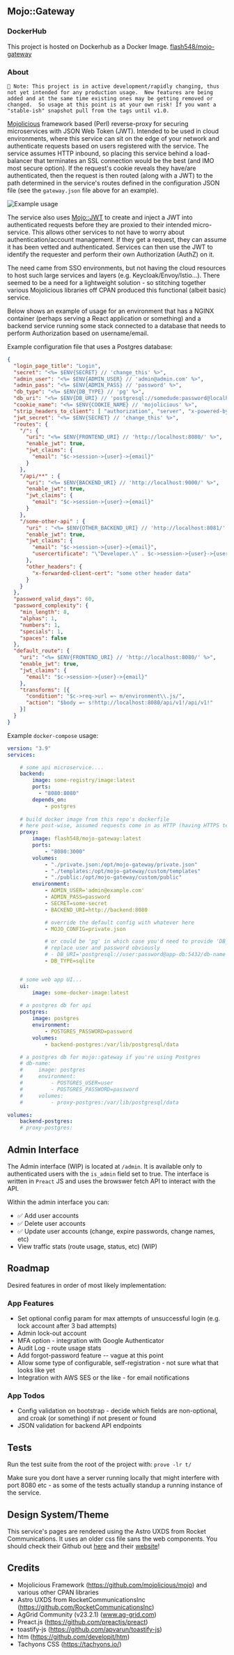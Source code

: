 ## Mojo::Gateway

### DockerHub

This project is hosted on Dockerhub as a Docker Image.  [flash548/mojo-gateway](https://hub.docker.com/r/flash548/mojo-gateway)

### About

`
🚨 Note: This project is in active development/rapidly changing, thus not yet intended for any production usage.  New features are being added and at the same time existing ones may be getting removed or changed.  So usage at this point is at your own risk! If you want a "stable-ish" snapshot pull from the tags until v1.0.
`

[Mojolicious](https://metacpan.org/pod/Mojolicious) framework based (Perl) reverse-proxy for securing microservices with JSON Web Token (JWT).  Intended to be used in cloud environments, where
this service can sit on the edge of your network and authenticate requests based on users registered with the service. The service assumes HTTP inbound, so placing this service behind a load-balancer that terminates an SSL connection would be the best (and IMO most secure option).  If the request's cookie reveals they have/are authenticated, then the request is then routed (along with a JWT) to the path determined in the service's routes defined in the configuration JSON file (see the `gateway.json` file above for an example).

![Example usage](./example.png)


The service also uses [Mojo::JWT](https://metacpan.org/pod/Mojo::JWT) to create and inject a JWT into authenticated requests before they are proxied to their intended micro-service. This allows other services to not have to worry about authentication/account management.  If they get a request, they can assume it has been vetted and authenticated. Services can then use the JWT to identify the requester and perform their own Authorization (AuthZ) on it.

The need came from SSO environments, but not having the cloud resources to host such large services and layers (e.g. Keycloak/Envoy/Istio...).  There seemed to be a need for a lightweight solution - so stitching together various Mojolicious libraries off CPAN produced this functional (albeit basic) service.

Below shows an example of usage for an environment that has a NGINX container (perhaps serving a React application or something) and a backend service running some stack connected to a database that needs to perform Authorization based on username/email.  

Example configuration file that uses a Postgres database:

```json
{
  "login_page_title": "Login",
  "secret": "<%= $ENV{SECRET} // 'change_this' %>",
  "admin_user": "<%= $ENV{ADMIN_USER} // 'admin@admin.com' %>",
  "admin_pass": "<%= $ENV{ADMIN_PASS} // 'password' %>",
  "db_type": "<%= $ENV{DB_TYPE} // 'pg' %>",
  "db_uri": "<%= $ENV{DB_URI} // 'postgresql://somedude:password@localhost:5432/test' %>",
  "cookie_name": "<%= $ENV{COOKIE_NAME} // 'mojolicious' %>",
  "strip_headers_to_client": [ "authorization", "server", "x-powered-by"  ],
  "jwt_secret": "<%= $ENV{SECRET} // 'change_this' %>",
  "routes": {
    "/": {
      "uri": "<%= $ENV{FRONTEND_URI} // 'http://localhost:8080/' %>",
      "enable_jwt": true,
      "jwt_claims": {
        "email": "$c->session->{user}->{email}"
      }
    },
    "/api/**" : {
      "uri": "<%= $ENV{BACKEND_URI} // 'http://localhost:9000/' %>",
      "enable_jwt": true,
      "jwt_claims": {
        "email": "$c->session->{user}->{email}"
      }
    },
    "/some-other-api" : {
      "uri" : "<%= $ENV{OTHER_BACKEND_URI} // 'http://localhost:8081/' %>",
      "enable_jwt": true,
      "jwt_claims": {
        "email": "$c->session->{user}->{email}",
        "usercertificate": "\"Developer.\" . $c->session->{user}->{user_id}"
      },
      "other_headers": {
        "x-forwarded-client-cert": "some other header data"
      }
    }
  },
  "password_valid_days": 60,
  "password_complexity": {
    "min_length": 8,
    "alphas": 1,
    "numbers": 1,
    "specials": 1,
    "spaces": false
  },
  "default_route": {
    "uri": "<%= $ENV{FRONTEND_URI} // 'http://localhost:8080/' %>",
    "enable_jwt": true,
    "jwt_claims": {
      "email": "$c->session->{user}->{email}"
    },
    "transforms": [{
      "condition": "$c->req->url =~ m/environment\\.js/",
      "action": "$body =~ s!http://localhost:8080/api/v1!/api/v1!"
    }]
  }
}

```

Example `docker-compose` usage:

```YAML
version: "3.9"
services:

    # some api microservice....
    backend:
        image: some-registry/image:latest
        ports:
          - "8080:8080"
        depends_on:
            - postgres
  
    # build docker image from this repo's dockerfile
    # here post-wise, assumed requests come in as HTTP (having HTTPS terminated elsewhere...)
    proxy:
        image: flash548/mojo-gateway:latest
        ports:
            - "8080:3000"
        volumes:
            - "./private.json:/opt/mojo-gateway/private.json"
            - "./templates:/opt/mojo-gateway/custom/templates"
            - "./public:/opt/mojo-gateway/custom/public"
        environment:
            - ADMIN_USER='admin@example.com'
            - ADMIN_PASS=password
            - SECRET=some-secret
            - BACKEND_URI=http://backend:8080

            # override the default config with whatever here
            - MOJO_CONFIG=private.json

            # or could be 'pg' in which case you'd need to provide 'DB_URI'
            # replace user and password obviously
            # - DB_URI='postgresql://user:password@app-db:5432/db-name'
            - DB_TYPE=sqlite


    # some web app UI...
    ui:
        image: some-docker-image:latest
    
    # a postgres db for api
    postgres:
        image: postgres
        environment:
            - POSTGRES_PASSWORD=password
        volumes:
            - backend-postgres:/var/lib/postgresql/data

    # a postgres db for mojo::gateway if you're using Postgres
    # db-name:
    #     image: postgres
    #     environment:
    #         - POSTGRES_USER=user
    #         - POSTGRES_PASSWORD=password
    #     volumes:
    #         - proxy-postgres:/var/lib/postgresql/data

volumes:
    backend-postgres:
    # proxy-postgres:


```

## Admin Interface

The Admin interface (WIP) is located at `/admin`.  It is available only to authenticated users with the `is_admin` field set to true.  The interface is written in `Preact` JS and uses the browswer
fetch API to interact with the API.  

Within the admin interface you can:

- ✅ Add user accounts
- ✅ Delete user accounts
- ✅ Update user accounts (change, expire passwords, change names, etc)
- View traffic stats (route usage, status, etc) (WIP)

## Roadmap

Desired features in order of most likely implementation:


### App Features

- Set optional config param for max attempts of unsuccessful login (e.g. lock account after 3 bad attempts)
- Admin lock-out account
- MFA option - integration with Google Authenticator
- Audit Log - route usage stats
- Add forgot-password feature -- vague at this point
- Allow some type of configurable, self-registration - not sure what that looks like yet
- Integration with AWS SES or the like - for email notifications

### App Todos

- Config validation on bootstrap - decide which fields are non-optional, and croak (or something) if not present or found
- JSON validation for backend API endpoints

## Tests

Run the test suite from the root of the project with: `prove -lr t/`

Make sure you dont have a server running locally that might interfere with port 8080 etc - as some of the tests actually standup a running instance of the service.


## Design System/Theme

This service's pages are rendered using the Astro UXDS from Rocket Communications.  It uses an older css file sans the web components.  You should check their Github out [here](https://github.com/RocketCommunicationsInc) and their [website](https://www.astrouxds.com/)!

## Credits

- Mojolicious Framework (https://github.com/mojolicious/mojo) and various other CPAN libraries
- Astro UXDS from RocketCommunicationsInc (https://github.com/RocketCommunicationsInc)
- AgGrid Community (v23.2.1) (www.ag-grid.com)
- Preact.js (https://github.com/preactjs/preact)
- toastify-js (https://github.com/apvarun/toastify-js)
- htm (https://github.com/developit/htm)
- Tachyons CSS (https://tachyons.io/)
